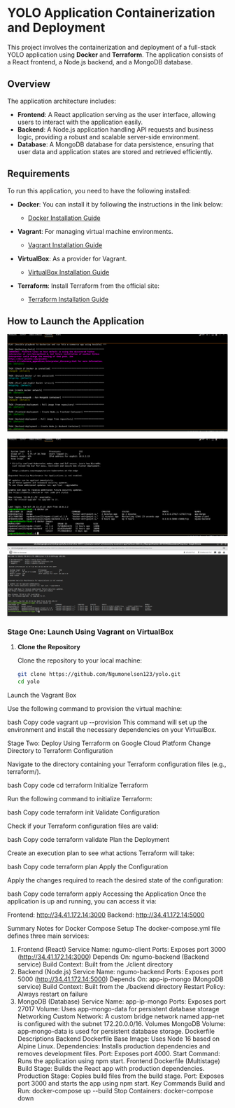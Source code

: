 # YOLO Application Containerization and Deployment

This project involves the containerization and deployment of a full-stack YOLO application using **Docker** and **Terraform**. The application consists of a React frontend, a Node.js backend, and a MongoDB database.

## Overview

The application architecture includes:

- **Frontend**: A React application serving as the user interface, allowing users to interact with the application easily.
- **Backend**: A Node.js application handling API requests and business logic, providing a robust and scalable server-side environment.
- **Database**: A MongoDB database for data persistence, ensuring that user data and application states are stored and retrieved efficiently.

## Requirements

To run this application, you need to have the following installed:

- **Docker**: You can install it by following the instructions in the link below:
  - [Docker Installation Guide](https://docs.docker.com/engine/install/)
  
- **Vagrant**: For managing virtual machine environments.
  - [Vagrant Installation Guide](https://www.vagrantup.com/docs/installation)
  
- **VirtualBox**: As a provider for Vagrant.
  - [VirtualBox Installation Guide](https://www.virtualbox.org/wiki/Downloads)

- **Terraform**: Install Terraform from the official site:
  - [Terraform Installation Guide](https://www.terraform.io/downloads.html)

## How to Launch the Application

![Alt text](Vagrant.png)



![Alt text](Ansible.png)



![Alt text](GCP.png)



### Stage One: Launch Using Vagrant on VirtualBox

1. **Clone the Repository**

   Clone the repository to your local machine:

   ```bash
   git clone https://github.com/Ngumonelson123/yolo.git
   cd yolo
Launch the Vagrant Box

Use the following command to provision the virtual machine:

bash
Copy code
vagrant up --provision
This command will set up the environment and install the necessary dependencies on your VirtualBox.

Stage Two: Deploy Using Terraform on Google Cloud Platform
Change Directory to Terraform Configuration

Navigate to the directory containing your Terraform configuration files (e.g., terraform/).

bash
Copy code
cd terraform
Initialize Terraform

Run the following command to initialize Terraform:

bash
Copy code
terraform init
Validate Configuration

Check if your Terraform configuration files are valid:

bash
Copy code
terraform validate
Plan the Deployment

Create an execution plan to see what actions Terraform will take:

bash
Copy code
terraform plan
Apply the Configuration

Apply the changes required to reach the desired state of the configuration:

bash
Copy code
terraform apply
Accessing the Application
Once the application is up and running, you can access it via:

Frontend: http://34.41.172.14:3000
Backend: http://34.41.172.14:5000


Summary Notes for Docker Compose Setup
The docker-compose.yml file defines three main services:

1. Frontend (React)
Service Name: ngumo-client
Ports: Exposes port 3000 (http://34.41.172.14:3000)
Depends On: ngumo-backend (Backend service)
Build Context: Built from the ./client directory
2. Backend (Node.js)
Service Name: ngumo-backend
Ports: Exposes port 5000 (http://34.41.172.14:5000)
Depends On: app-ip-mongo (MongoDB service)
Build Context: Built from the ./backend directory
Restart Policy: Always restart on failure
3. MongoDB (Database)
Service Name: app-ip-mongo
Ports: Exposes port 27017
Volume: Uses app-mongo-data for persistent database storage
Networking
Custom Network: A custom bridge network named app-net is configured with the subnet 172.20.0.0/16.
Volumes
MongoDB Volume: app-mongo-data is used for persistent database storage.
Dockerfile Descriptions
Backend Dockerfile
Base Image: Uses Node 16 based on Alpine Linux.
Dependencies: Installs production dependencies and removes development files.
Port: Exposes port 4000.
Start Command: Runs the application using npm start.
Frontend Dockerfile (Multistage)
Build Stage: Builds the React app with production dependencies.
Production Stage: Copies build files from the build stage.
Port: Exposes port 3000 and starts the app using npm start.
Key Commands
Build and Run: docker-compose up --build
Stop Containers: docker-compose down
